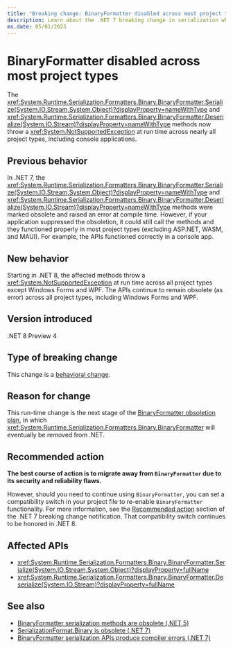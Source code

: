 ```yaml
---
title: "Breaking change: BinaryFormatter disabled across most project types"
description: Learn about the .NET 7 breaking change in serialization where serialize and deserialize methods on BinaryFormatter now throw an exception at run time.
ms.date: 05/01/2023
---
```

# BinaryFormatter disabled across most project types

The <xref:System.Runtime.Serialization.Formatters.Binary.BinaryFormatter.Serialize(System.IO.Stream,System.Object)?displayProperty=nameWithType> and <xref:System.Runtime.Serialization.Formatters.Binary.BinaryFormatter.Deserialize(System.IO.Stream)?displayProperty=nameWithType> methods now throw a <xref:System.NotSupportedException> at run time across nearly all project types, including console applications.

## Previous behavior

In .NET 7, the <xref:System.Runtime.Serialization.Formatters.Binary.BinaryFormatter.Serialize(System.IO.Stream,System.Object)?displayProperty=nameWithType> and <xref:System.Runtime.Serialization.Formatters.Binary.BinaryFormatter.Deserialize(System.IO.Stream)?displayProperty=nameWithType> methods were marked obsolete and raised an error at compile time. However, if your application suppressed the obsoletion, it could still call the methods and they functioned properly in most project types (excluding ASP.NET, WASM, and MAUI). For example, the APIs functioned correctly in a console app.

## New behavior

Starting in .NET 8, the affected methods throw a <xref:System.NotSupportedException> at run time across all project types except Windows Forms and WPF. The APIs continue to remain obsolete (as error) across all project types, including Windows Forms and WPF.

## Version introduced

.NET 8 Preview 4

## Type of breaking change

This change is a [behavioral change](../../categories.md#behavioral-change).

## Reason for change

This run-time change is the next stage of the [BinaryFormatter obsoletion plan](https://github.com/dotnet/designs/blob/main/accepted/2020/better-obsoletion/binaryformatter-obsoletion.md), in which <xref:System.Runtime.Serialization.Formatters.Binary.BinaryFormatter> will eventually be removed from .NET.

## Recommended action

**The best course of action is to migrate away from `BinaryFormatter` due to its security and reliability flaws.**

However, should you need to continue using `BinaryFormatter`, you can set a compatibility switch in your project file to re-enable `BinaryFormatter` functionality. For more information, see the [Recommended action](../7.0/binaryformatter-apis-produce-errors.md#recommended-action) section of the .NET 7 breaking change notification. That compatibility switch continues to be honored in .NET 8.

## Affected APIs

- <xref:System.Runtime.Serialization.Formatters.Binary.BinaryFormatter.Serialize(System.IO.Stream,System.Object)?displayProperty=fullName>
- <xref:System.Runtime.Serialization.Formatters.Binary.BinaryFormatter.Deserialize(System.IO.Stream)?displayProperty=fullName>

## See also

- [BinaryFormatter serialization methods are obsolete (.NET 5)](../5.0/binaryformatter-serialization-obsolete.md)
- [SerializationFormat.Binary is obsolete (.NET 7)](../7.0/serializationformat-binary.md)
- [BinaryFormatter serialization APIs produce compiler errors (.NET 7)](../7.0/binaryformatter-apis-produce-errors.md)
